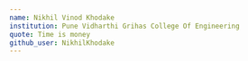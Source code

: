 ```yaml
---
name: Nikhil Vinod Khodake
institution: Pune Vidharthi Grihas College Of Engineering
quote: Time is money
github_user: NikhilKhodake
---
```

